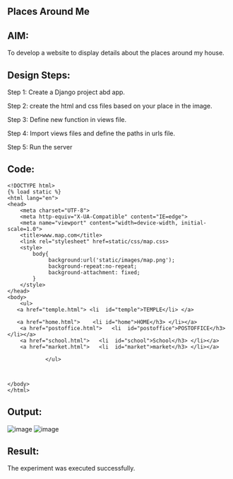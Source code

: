 ## Places Around Me
## AIM:
To develop a website to display details about the places around my house.

## Design Steps:
Step 1:
Create a Django project abd app.

Step 2:
create the html and css files based on your place in the image.

Step 3:
Define new function in views file.

Step 4:
Import views files and define the paths in urls file.

Step 5:
Run the server

## Code:
```
<!DOCTYPE html>
{% load static %}
<html lang="en">
<head>
    <meta charset="UTF-8">
    <meta http-equiv="X-UA-Compatible" content="IE=edge">
    <meta name="viewport" content="width=device-width, initial-scale=1.0">
    <title>www.map.com</title>
    <link rel="stylesheet" href=static/css/map.css>
    <style>
        body{
             background:url('static/images/map.png');
             background-repeat:no-repeat;
             background-attachment: fixed;
        }
    </style>
</head>
<body>
    <ul>
   <a href="temple.html"> <li  id="temple">TEMPLE</li> </a>
    
   <a href="home.html">    <li id="home">HOME</h3> </li></a>
    <a href="postoffice.html">   <li  id="postoffice">POSTOFFICE</h3> </li></a>
    <a href="school.html">   <li  id="school">School</h3> </li></a>
    <a href="market.html">   <li  id="market">market</h3> </li></a>
            
            </ul> 

   
    
</body>
</html>
```
## Output:

![image](https://user-images.githubusercontent.com/118807740/215303355-f136a9ef-7958-45b8-bc5c-ce454764d36e.png)
![image](https://user-images.githubusercontent.com/118807740/215303399-b5fae78f-cc7d-405f-beda-56c6a88becce.png)



## Result:
The experiment was executed successfully.

